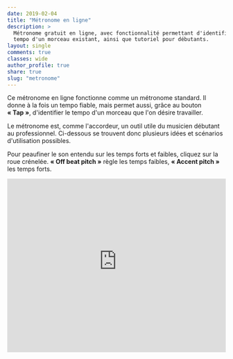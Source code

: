 ```yaml
---
date: 2019-02-04
title: "Métronome en ligne"
description: >
  Métronome gratuit en ligne, avec fonctionnalité permettant d'identifier le 
  tempo d'un morceau existant, ainsi que tutoriel pour débutants.
layout: single
comments: true
classes: wide
author_profile: true
share: true
slug: "metronome"
---
```


Ce métronome en ligne fonctionne comme un métronome standard. Il donne à la 
fois un tempo fiable, mais permet aussi, grâce au bouton **« Tap »**, 
d'identifier le tempo d'un morceau que l'on désire travailler.

Le métronome est, comme l'accordeur, un outil utile du musicien débutant au 
professionnel. Ci-dessous se trouvent donc plusieurs idées et scénarios 
d'utilisation possibles.

Pour peaufiner le son entendu sur les temps forts et faibles, cliquez sur la 
roue crénelée. **« Off beat pitch »** règle les temps faibles, **« Accent pitch 
»** les temps forts.

<iframe style="height: 400px; width: 100%; border: 0;" src="https://metronome.accordersaguitare.com/"></iframe>

<script async src="//pagead2.googlesyndication.com/pagead/js/adsbygoogle.js"></script>
<!-- asg-metronome -->
<ins class="adsbygoogle"
     style="display:block"
     data-ad-client="ca-pub-2493011358476103"
     data-ad-slot="6785176062"
     data-ad-format="auto"
     data-full-width-responsive="true"></ins>
<script>
(adsbygoogle = window.adsbygoogle || []).push({});
</script>

